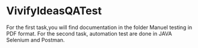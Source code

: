 # VivifyIdeasQATest
For the first task,you will find documentation in the folder Manuel testing in PDF format. 
For the second task, automation test are done in JAVA Selenium and Postman.
